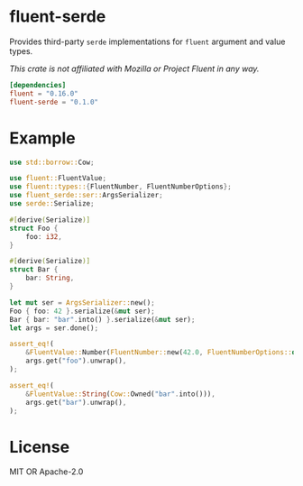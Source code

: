 # fluent-serde

Provides third-party `serde` implementations for `fluent` argument and value types.

*This crate is not affiliated with Mozilla or Project Fluent in any way.*

```toml
[dependencies]
fluent = "0.16.0"
fluent-serde = "0.1.0"
```

# Example

```rust
use std::borrow::Cow;

use fluent::FluentValue;
use fluent::types::{FluentNumber, FluentNumberOptions};
use fluent_serde::ser::ArgsSerializer;
use serde::Serialize;

#[derive(Serialize)]
struct Foo {
    foo: i32,
}

#[derive(Serialize)]
struct Bar {
    bar: String,
}

let mut ser = ArgsSerializer::new();
Foo { foo: 42 }.serialize(&mut ser);
Bar { bar: "bar".into() }.serialize(&mut ser);
let args = ser.done();

assert_eq!(
    &FluentValue::Number(FluentNumber::new(42.0, FluentNumberOptions::default())),
    args.get("foo").unwrap(),
);

assert_eq!(
    &FluentValue::String(Cow::Owned("bar".into())),
    args.get("bar").unwrap(),
);
```

# License

MIT OR Apache-2.0
